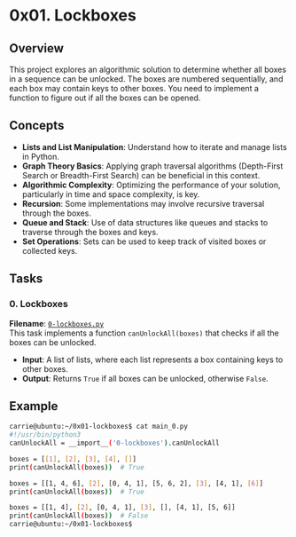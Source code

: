 # 0x01. Lockboxes

## Overview
This project explores an algorithmic solution to determine whether all boxes in a sequence can be unlocked. The boxes are numbered sequentially, and each box may contain keys to other boxes. You need to implement a function to figure out if all the boxes can be opened.

## Concepts
- **Lists and List Manipulation**: Understand how to iterate and manage lists in Python.
- **Graph Theory Basics**: Applying graph traversal algorithms (Depth-First Search or Breadth-First Search) can be beneficial in this context.
- **Algorithmic Complexity**: Optimizing the performance of your solution, particularly in time and space complexity, is key.
- **Recursion**: Some implementations may involve recursive traversal through the boxes.
- **Queue and Stack**: Use of data structures like queues and stacks to traverse through the boxes and keys.
- **Set Operations**: Sets can be used to keep track of visited boxes or collected keys.

## Tasks

### 0. Lockboxes
**Filename**: [`0-lockboxes.py`](./0-lockboxes.py)  
This task implements a function `canUnlockAll(boxes)` that checks if all the boxes can be unlocked.  
- **Input**: A list of lists, where each list represents a box containing keys to other boxes.
- **Output**: Returns `True` if all boxes can be unlocked, otherwise `False`.

## Example

```bash
carrie@ubuntu:~/0x01-lockboxes$ cat main_0.py
#!/usr/bin/python3
canUnlockAll = __import__('0-lockboxes').canUnlockAll

boxes = [[1], [2], [3], [4], []]
print(canUnlockAll(boxes))  # True

boxes = [[1, 4, 6], [2], [0, 4, 1], [5, 6, 2], [3], [4, 1], [6]]
print(canUnlockAll(boxes))  # True

boxes = [[1, 4], [2], [0, 4, 1], [3], [], [4, 1], [5, 6]]
print(canUnlockAll(boxes))  # False
carrie@ubuntu:~/0x01-lockboxes$

